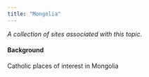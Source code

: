 ```yaml
---
title: "Mongolia"
---
```



*A collection of sites associated with this topic.*

#### Background

Catholic places of interest in Mongolia


